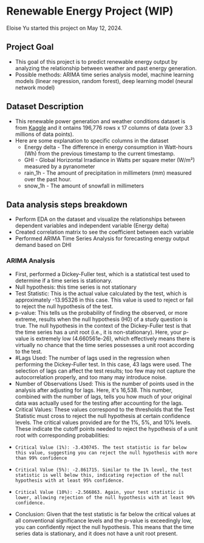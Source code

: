 # Renewable Energy Project (WIP)
Eloise Yu started this project on May 12, 2024.

## Project Goal
- This goal of this project is to predict renewable energy output by analyzing the relationship between weather and past energy generation.
- Possible methods: ARIMA time series analysis model, machine learning models (linear regression, random forest), deep learning model (neural network model)

## Dataset Description
- This renewable power generation and weather conditions dataset is from [Kaggle](https://www.kaggle.com/datasets/pythonafroz/renewable-power-generation-and-weather-conditions?resource=download) and it ontains 196,776 rows x 17 columns of data (over 3.3 millions of data points).
- Here are some explanation to specific columns in the dataset
  - Energy delta - The difference in energy consumption in Watt-hours (Wh) from the previous timestamp to the current timestamp.
  - GHI - Global Horizontal Irradiance in Watts per square meter (W/m²) measured by a pyranometer
  - rain_1h - The amount of precipitation in millimeters (mm) measured over the past hour.
  - snow_1h - The amount of snowfall in millimeters

## Data analysis steps breakdown
- Perform EDA on the dataset and visualize the relationships between dependent variables and independent variable (Energy delta)
- Created correlation matrix to see the coefficient between each variable
- Performed ARIMA Time Series Analysis for forecasting energy output demand based on DHI

### ARIMA Analysis
- First, performed a Dickey-Fuller test, which is a statistical test used to determine if a time series is stationary.
- Null hypothesis: this time series is not stationary
- Test Statistic: This is the actual value calculated by the test, which is approximately -13.95326 in this case. This value is used to reject or fail to reject the null hypothesis of the test.
- p-value: This tells us the probability of finding the observed, or more extreme, results when the null hypothesis (H0) of a study question is true. The null hypothesis in the context of the Dickey-Fuller test is that the time series has a unit root (i.e., it is non-stationary). Here, your p-value is extremely low (4.660561e-26), which effectively means there is virtually no chance that the time series possesses a unit root according to the test.
- #Lags Used: The number of lags used in the regression when performing the Dickey-Fuller test. In this case, 43 lags were used. The selection of lags can affect the test results; too few may not capture the autocorrelation properly, and too many may introduce noise.
- Number of Observations Used: This is the number of points used in the analysis after adjusting for lags. Here, it's 16,538. This number, combined with the number of lags, tells you how much of your original data was actually used for the testing after accounting for the lags.
- Critical Values: These values correspond to the thresholds that the Test Statistic must cross to reject the null hypothesis at certain confidence levels. The critical values provided are for the 1%, 5%, and 10% levels. These indicate the cutoff points needed to reject the hypothesis of a unit root with corresponding probabilities:
-     Critical Value (1%): -3.430745. The test statistic is far below this value, suggesting you can reject the null hypothesis with more than 99% confidence
-     Critical Value (5%): -2.861715. Similar to the 1% level, the test statistic is well below this, indicating rejection of the null hypothesis with at least 95% confidence.
-     Critical Value (10%): -2.566863. Again, your test statistic is lower, allowing rejection of the null hypothesis with at least 90% confidence.
- Conclusion: Given that the test statistic is far below the critical values at all conventional significance levels and the p-value is exceedingly low, you can confidently reject the null hypothesis. This means that the time series data is stationary, and it does not have a unit root present.









